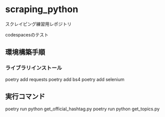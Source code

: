 # scraping_python
スクレイピング練習用レポジトリ

codespacesのテスト

## 環境構築手順
### ライブラリインストール
poetry add requests
poetry add bs4
poetry add selenium

## 実行コマンド
poetry run python get_official_hashtag.py
poetry run python get_topics.py